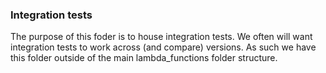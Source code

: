 ### Integration tests

The purpose of this foder is to house integration tests. We often will want integration tests to work across (and
compare) versions. As such we have this folder outside of the main lambda_functions folder structure.
